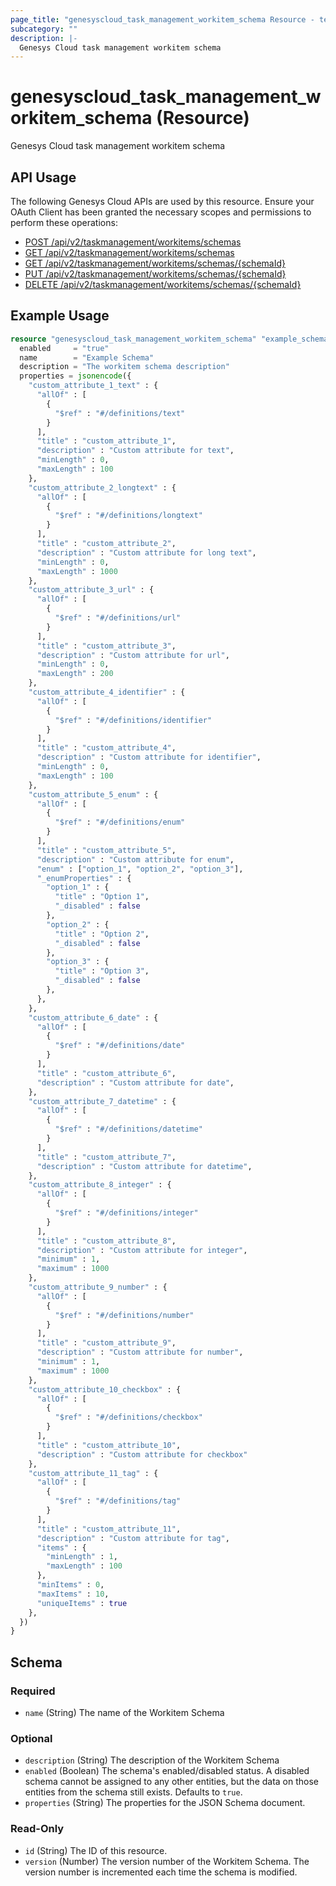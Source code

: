 ```yaml
---
page_title: "genesyscloud_task_management_workitem_schema Resource - terraform-provider-genesyscloud"
subcategory: ""
description: |-
  Genesys Cloud task management workitem schema
---
```

# genesyscloud_task_management_workitem_schema (Resource)

Genesys Cloud task management workitem schema

## API Usage
The following Genesys Cloud APIs are used by this resource. Ensure your OAuth Client has been granted the necessary scopes and permissions to perform these operations:

* [POST /api/v2/taskmanagement/workitems/schemas](https://developer.genesys.cloud/platform/preview-apis#post-api-v2-taskmanagement-workitems-schemas)
* [GET /api/v2/taskmanagement/workitems/schemas](https://developer.genesys.cloud/platform/preview-apis#get-api-v2-taskmanagement-workitems-schemas)
* [GET /api/v2/taskmanagement/workitems/schemas/{schemaId}](https://developer.genesys.cloud/platform/preview-apis#get-api-v2-taskmanagement-workitems-schemas--schemaId-)
* [PUT /api/v2/taskmanagement/workitems/schemas/{schemaId}](https://developer.genesys.cloud/platform/preview-apis#put-api-v2-taskmanagement-workitems-schemas--schemaId-)
* [DELETE /api/v2/taskmanagement/workitems/schemas/{schemaId}](https://developer.genesys.cloud/platform/preview-apis#delete-api-v2-taskmanagement-workitems-schemas--schemaId-)


## Example Usage

```terraform
resource "genesyscloud_task_management_workitem_schema" "example_schema" {
  enabled     = "true"
  name        = "Example Schema"
  description = "The workitem schema description"
  properties = jsonencode({
    "custom_attribute_1_text" : {
      "allOf" : [
        {
          "$ref" : "#/definitions/text"
        }
      ],
      "title" : "custom_attribute_1",
      "description" : "Custom attribute for text",
      "minLength" : 0,
      "maxLength" : 100
    },
    "custom_attribute_2_longtext" : {
      "allOf" : [
        {
          "$ref" : "#/definitions/longtext"
        }
      ],
      "title" : "custom_attribute_2",
      "description" : "Custom attribute for long text",
      "minLength" : 0,
      "maxLength" : 1000
    },
    "custom_attribute_3_url" : {
      "allOf" : [
        {
          "$ref" : "#/definitions/url"
        }
      ],
      "title" : "custom_attribute_3",
      "description" : "Custom attribute for url",
      "minLength" : 0,
      "maxLength" : 200
    },
    "custom_attribute_4_identifier" : {
      "allOf" : [
        {
          "$ref" : "#/definitions/identifier"
        }
      ],
      "title" : "custom_attribute_4",
      "description" : "Custom attribute for identifier",
      "minLength" : 0,
      "maxLength" : 100
    },
    "custom_attribute_5_enum" : {
      "allOf" : [
        {
          "$ref" : "#/definitions/enum"
        }
      ],
      "title" : "custom_attribute_5",
      "description" : "Custom attribute for enum",
      "enum" : ["option_1", "option_2", "option_3"],
      "_enumProperties" : {
        "option_1" : {
          "title" : "Option 1",
          "_disabled" : false
        },
        "option_2" : {
          "title" : "Option 2",
          "_disabled" : false
        },
        "option_3" : {
          "title" : "Option 3",
          "_disabled" : false
        },
      },
    },
    "custom_attribute_6_date" : {
      "allOf" : [
        {
          "$ref" : "#/definitions/date"
        }
      ],
      "title" : "custom_attribute_6",
      "description" : "Custom attribute for date",
    },
    "custom_attribute_7_datetime" : {
      "allOf" : [
        {
          "$ref" : "#/definitions/datetime"
        }
      ],
      "title" : "custom_attribute_7",
      "description" : "Custom attribute for datetime",
    },
    "custom_attribute_8_integer" : {
      "allOf" : [
        {
          "$ref" : "#/definitions/integer"
        }
      ],
      "title" : "custom_attribute_8",
      "description" : "Custom attribute for integer",
      "minimum" : 1,
      "maximum" : 1000
    },
    "custom_attribute_9_number" : {
      "allOf" : [
        {
          "$ref" : "#/definitions/number"
        }
      ],
      "title" : "custom_attribute_9",
      "description" : "Custom attribute for number",
      "minimum" : 1,
      "maximum" : 1000
    },
    "custom_attribute_10_checkbox" : {
      "allOf" : [
        {
          "$ref" : "#/definitions/checkbox"
        }
      ],
      "title" : "custom_attribute_10",
      "description" : "Custom attribute for checkbox"
    },
    "custom_attribute_11_tag" : {
      "allOf" : [
        {
          "$ref" : "#/definitions/tag"
        }
      ],
      "title" : "custom_attribute_11",
      "description" : "Custom attribute for tag",
      "items" : {
        "minLength" : 1,
        "maxLength" : 100
      },
      "minItems" : 0,
      "maxItems" : 10,
      "uniqueItems" : true
    },
  })
}
```

<!-- schema generated by tfplugindocs -->
## Schema

### Required

- `name` (String) The name of the Workitem Schema

### Optional

- `description` (String) The description of the Workitem Schema
- `enabled` (Boolean) The schema's enabled/disabled status. A disabled schema cannot be assigned to any other entities, but the data on those entities from the schema still exists. Defaults to `true`.
- `properties` (String) The properties for the JSON Schema document.

### Read-Only

- `id` (String) The ID of this resource.
- `version` (Number) The version number of the Workitem Schema. The version number is incremented each time the schema is modified.

